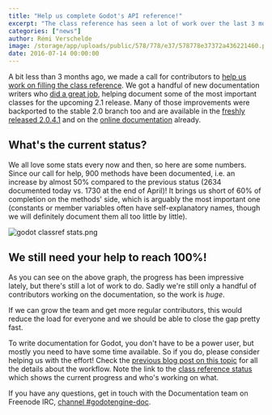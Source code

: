 ```yaml
---
title: "Help us complete Godot's API reference!"
excerpt: "The class reference has seen a lot of work over the last 3 months, and could still use more hands to help document all the classes, methods, constants, member variables and signals for the complete Godot API! With a handful of contributors it's a huge job, but with the help of the community we can make it pretty fast!"
categories: ["news"]
author: Rémi Verschelde
image: /storage/app/uploads/public/578/778/e37/578778e37372a436221460.png
date: 2016-07-14 00:00:00
---
```


A bit less than 3 months ago, we made a call for contributors to [help us work on filling the class reference](/article/fill-blank-class-reference). We got a handful of new documentation writers who [did a great job](https://github.com/godotengine/godot/commits/master/doc/base/classes.xml), helping document some of the most important classes for the upcoming 2.1 release. Many of those improvements were backported to the stable 2.0 branch too and are available in the [freshly released 2.0.4.1](/article/maintenance-release-godot-2-0-4) and on the [online documentation](http://docs.godotengine.org) already.

## What's the current status?

We all love some stats every now and then, so here are some numbers. Since our call for help, 900 methods have been documented, i.e. an increase by almost 50% compared to the previous status (2634 documented today vs. 1730 at the end of April)! It brings us short of 60% of completion on the methods' side, which is arguably the most important one (constants or member variables often have self-explanatory names, though we will definitely document them all too little by little).

![godot classref stats.png](/storage/app/uploads/public/578/75d/691/57875d6917f5a106104160.png)

## We still need your help to reach 100%!

As you can see on the above graph, the progress has been impressive lately, but there's still a lot of work to do. Sadly we're still only a handful of contributors working on the documentation, so the work is *huge*.

If we can grow the team and get more regular contributors, this would reduce the load for everyone and we should be able to close the gap pretty fast.

To write documentation for Godot, you don't have to be a power user, but mostly you need to have some time available. So if you do, please consider helping us with the effort! Check the [previous blog post on this topic](/article/fill-blank-class-reference) for all the details about the workflow. Note the link to the [class reference status](https://etherpad.net/p/godot-classref-status) which shows the current progress and who's working on what.

If you have any questions, get in touch with the Documentation team on Freenode IRC, [channel #godotengine-doc](http://webchat.freenode.net/?channels=godotengine-doc).
